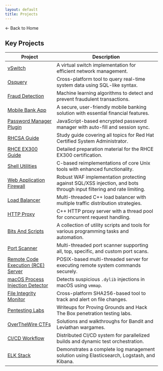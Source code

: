 ```yaml
---
layout: default 
title: Projects
---
```


<a href="https://anish7610.github.io/" style="text-decoration: none;">← Back to Home</a>


## Key Projects


| **Project**                                       | **Description**                                                                                                                                                                                                                                                                                                                                                                                 |
| ------------------------------------------------------- | ----------------------------------------------------------------------------------------------------------------------------------------------------------------------------------------------------------------------------------------------------------------------------------------------------------------------------------------------------------------------------------------------- |
| [vSwitch](https://github.com/anish7610/vswitch) | A virtual switch implementation for efficient network management. |
| [Osquery](https://github.com/anish7610/osquery) | Cross-platform tool to query real-time system data using SQL-like syntax. |
| [Fraud Detection](https://github.com/anish7610/fraud-detection) | Machine learning algorithms to detect and prevent fraudulent transactions. |
| [Mobile Bank App](https://github.com/anish7610/bank-app) | A secure, user-friendly mobile banking solution with essential financial features. |
| [Password Manager Plugin](https://github.com/anish7610/password-manager-plugin) | JavaScript-based encrypted password manager with auto-fill and session sync. |
| [RHCSA Guide](https://github.com/anish7610/rhcsa) | Study guide covering all topics for Red Hat Certified System Administrator. |
| [RHCE EX300 Guide](https://github.com/anish7610/rhce-ex300) | Detailed preparation material for the RHCE EX300 certification. |
| [Shell Utilities](https://github.com/anish7610/shell-utilities) | C-based reimplementations of core Unix tools with enhanced functionality. |
| [Web Application Firewall](https://github.com/anish7610/web-application-firewall) | Robust WAF implementation protecting against SQL/XSS injection, and bots through input filtering and rate limiting. |
| [Load Balancer](https://github.com/anish7610/load-balancer) | Multi-threaded C++ load balancer with multiple traffic distribution strategies. |
| [HTTP Proxy](https://github.com/anish7610/http-proxy) | C++ HTTP proxy server with a thread pool for concurrent request handling. |
| [Bits And Scripts](https://github.com/anish7610/bits-and-scripts) | A collection of utility scripts and tools for various programming tasks and automation. |
| [Port Scanner](https://github.com/anish7610/port-scanner) | Multi-threaded port scanner supporting all, top, specific, and custom port scans. |
| [Remote Code Execution (RCE) Server](https://github.com/anish7610/rce-server) | POSIX-based multi-threaded server for executing remote system commands securely. |
| [macOS Process Injection Detector](https://github.com/anish7610/macos-process-injection-detector) | Detects suspicious `.dylib` injections in macOS using `vmmap`. |
| [File Integrity Monitor](https://github.com/anish7610/file-integrity-monitoring) | Cross-platform SHA256-based tool to track and alert on file changes. |
| [Pentesting Labs](https://github.com/anish7610/pentesting-labs) | Writeups for Proving Grounds and Hack The Box penetration testing labs. |
| [OverTheWire CTFs](https://github.com/anish7610/overthewire-ctfs) | Solutions and walkthroughs for Bandit and Leviathan wargames. |
| [CI/CD Workflow](https://github.com/anish7610/ci-cd) | Distributed CI/CD system for parallelized builds and dynamic test orchestration. |
| [ELK Stack](https://github.com/anish7610/elk-stack) | Demonstrates a complete log management solution using Elasticsearch, Logstash, and Kibana. |

